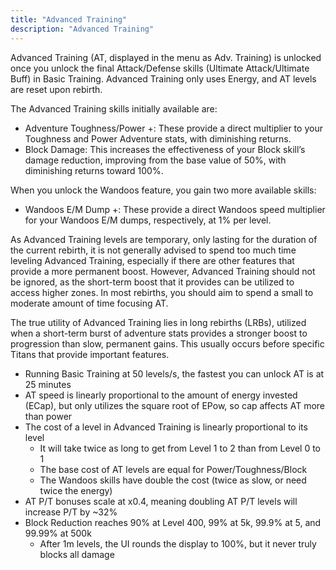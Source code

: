 ```yaml
---
title: "Advanced Training"
description: "Advanced Training"
---
```


Advanced Training (AT, displayed in the menu as Adv. Training) is unlocked once you unlock the final Attack/Defense skills (Ultimate Attack/Ultimate Buff) in Basic Training. Advanced Training only uses Energy, and AT levels are reset upon rebirth.

The Advanced Training skills initially available are:
- Adventure Toughness/Power +: These provide a direct multiplier to your Toughness and Power Adventure stats, with diminishing returns.
- Block Damage: This increases the effectiveness of your Block skill’s damage reduction, improving from the base value of 50%, with diminishing returns toward 100%. 

When you unlock the Wandoos feature, you gain two more available skills:
- Wandoos E/M Dump +: These provide a direct Wandoos speed multiplier for your Wandoos E/M dumps, respectively, at 1% per level.

As Advanced Training levels are temporary, only lasting for the duration of the current rebirth, it is not generally advised to spend too much time leveling Advanced Training, especially if there are other features that provide a more permanent boost. However, Advanced Training should not be ignored, as the short-term boost that it provides can be utilized to access higher zones. In most rebirths, you should aim to spend a small to moderate amount of time focusing AT.

The true utility of Advanced Training lies in long rebirths (LRBs), utilized when a short-term burst of adventure stats provides a stronger boost to progression than slow, permanent gains. This usually occurs before specific Titans that provide important features.

- Running Basic Training at 50 levels/s, the fastest you can unlock AT is at 25 minutes
- AT speed is linearly proportional to the amount of energy invested (ECap), but only utilizes the square root of EPow, so cap affects AT more than power
- The cost of a level in Advanced Training is linearly proportional to its level
    - It will take twice as long to get from Level 1 to 2 than from Level 0 to 1
    - The base cost of AT levels are equal for Power/Toughness/Block
    - The Wandoos skills have double the cost (twice as slow, or need twice the energy)
- AT P/T bonuses scale at x0.4, meaning doubling AT P/T levels will increase P/T by ~32%
- Block Reduction reaches 90% at Level 400, 99% at 5k, 99.9% at 5, and 99.99% at 500k
    - After 1m levels, the UI rounds the display to 100%, but it never truly blocks all damage

